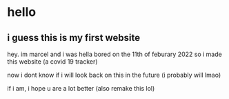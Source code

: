 # hello

## i guess this is my first website

hey. im marcel and i was hella bored on the 11th of feburary 2022 so i made this website (a covid 19 tracker)

now i dont know if i will look back on this in the future (i probably will lmao)

if i am, i hope u are a lot better (also remake this lol)
